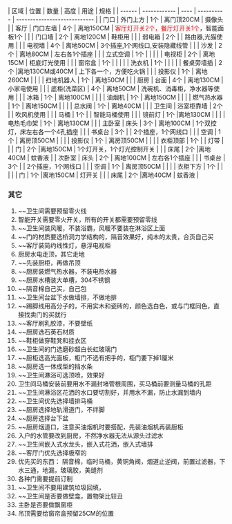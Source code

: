 | 区域   | 位置         | 数量 | 高度       | 用途                         | 规格 |
| ------ | ------------ | ---- | ---------- | ---------------------------- |
| 门口   | 外门上方     | 1个  | 离门顶20CM | 摄像头                       |
| 客厅   | 门口左墙     | 4个  | 离地150CM  | <font color=red> 客厅灯开关2个，餐厅灯开关1个</font>，智能面板1个                          |
|        | 门口墙     | 2个  | 离地120CM  | 鞋柜用                       |
|        | 弱电箱       | 2个  |            | 路由器,光猫使用             |
|        | 电视墙       | 4个  | 离地50CM   | 3个插座,1个网线口,安装隐藏线管                                                 |
|        | 沙发         | 2个  | 离地80CM   | 左右各1个插座                              |
|        | 立式空调     | 1个  |            |                              |
|        | 电视柜       | 2个  | 离地15CM   | 柜底灯光使用                 |
|        | 窗帘盒       | 1个  |            |                              |
|        | 洗衣机       | 1个  |            |                              |
|        | 餐桌旁墙插       | 2个  |离地130CM或40CM             | 上下各一个，方便吃火锅                             |
|        | 投影仪       | 1个  | 离地260CM  |                              |
|        | 扫地机器人       | 1个  | 离地50CM  |                              |
| 厨房   | 台面         | 4个  | 离地130CM  | 小家电使用                   |
|        | 底柜(洗菜区) | 4个  | 离地50CM   | 洗碗机、消毒柜，净水器等使用 |
|        | 冰箱         | 1个  | 离地100CM   | |
|        | 油烟机       | 1个  | 离地150CM  |                              |
|        | 燃气热水器       | 1个  | 离地150CM  |                              |
|        | 总水阀       | 1个  | 离地40CM  |                              |
| 卫生间 | 浴室柜靠墙   | 2个  |            | 吹风机使用                   |
|        | 马桶         | 1个  |            |  智能马桶使用                            |
|        | 镜前灯         | 1个  |离地130CM              |                              |
|        | 电热毛巾架     | 1个  | 离地130CM  |                              |
| 主卧室 | 床头         | 3个  | 离地100CM  | 1个双控灯，床左右各一个4孔插座                              |
|        | 书桌台       | 3个  |            | 2个插座，1个网线口                              |
|        | 空调         | 1个  | 离房顶50CM |                              |
|        | 投影仪       | 1个  | 离房顶50CM |                              |
|        | 衣柜顶部         | 1个  |            |    灯带                          |
|        | 门         | 2个  |离地150CM              | 1个灯开关，1个灯光控制开关                              |
|        | 床尾         | 2个  |离地40CM              | 蚊香液 |
| 次卧室 | 床头         | 2个  | 离地100CM  | 左右各1个插座                              |
|        | 书桌台       | 3个  |            |  2个插座，1个网线口                             |
|        | 空调         | 1个  | 离房顶50CM |                              |
|        | 衣柜下方         | 1个  |            |                              |
|        | 门         | 1个  |离地150CM              | 灯开关                              |
|        | 床尾         | 2个  |离地40CM              | 蚊香液 |

### 其它
1. ~~卫生间需要预留零火线
2. 智能开关需要零火开关，所有的开关都需要预留零线
3. ~~卫生间装风暖，不装浴霸，风暖不要装在淋浴区上面
4. ~~门的材质要选桥洞力学结构的，隔音效果好，纯木的太贵，合页自己买
5. ~~客厅装简约线性灯，悬浮电视柜
6. 厨房水电走顶，其它走地
7. ~~先装厨柜，再做吊顶
8. ~~厨房装燃气热水器，不装电热水器
9. ~~厨房水槽装大单槽，304不锈钢
10. ~~隔音棉自己买，自己包
11. ~~卫生间台盆下水做墙排，不做地排
12. ~~踢脚线用高分子的，不用实木和瓷砖的，颜色选白色，或与门框同色，直接找卖门的买就行
13. ~~客厅刷乳胶漆，不要壁纸
14. ~~厨房选石英石材质
15. ~~鞋柜做穿鞋凳和挂衣区
16. ~~卫生间的门选磨砂超白长虹玻璃门
17. ~~厨柜选高光面板，柜门不选有把手的，柜门要下掉1厘米
18. ~~厨房选一体成型的挡水条
19. ~~卫生间淋浴可选顶喷，效果好
20. 卫生间马桶安装前要用水不漏封堵管根周围，买马桶前要测量马桶的孔距
21. ~~卫生间淋浴区花洒的水口要切割好，并用水不漏，防止水漏到墙内
22. ~~卫生间优先选择墙排马桶
23. ~~厨房选择地轨滑道门，不绊脚
24. ~~厨房选择台下盆
25. ~~厨房烟道口，注意买油烟机时要搭配，先装油烟机再装厨柜
26. 入户的水管要改到厨房，不然净水器无法从源头过滤水
27. ~~卫生间嵌入式水龙头，嵌入式花洒，嵌入式墙排
28. ~~客厅门优先选择极窄的
29. 优先买的东西： 隔音棉，临时马桶，黄铜角阀，烟道止逆阀，前置过滤器，下水三通，地漏，玻璃胶，美缝剂
30. 各种门需要提前订制
31. ~~卫生间不要用建筑垃圾回填， 
32. ~~卫生间是否要做壁龛，置物架比较丑
33. 主卧是否要做飘窗柜
34. 吊顶需要给窗帘盒预留25CM的位置

